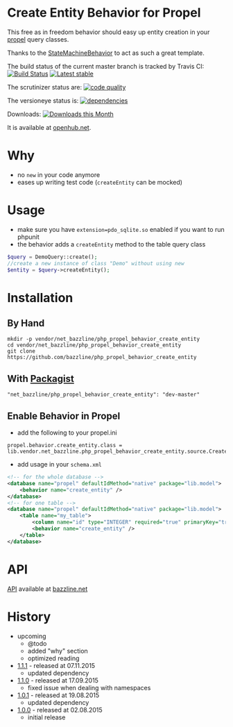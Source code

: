 # Create Entity Behavior for Propel

This free as in freedom behavior should easy up entity creation in your [propel](http://www.propelorm.org) query classes.

Thanks to the [StateMachineBehavior](https://github.com/willdurand/StateMachineBehavior) to act as such a great template.

The build status of the current master branch is tracked by Travis CI: 
[![Build Status](https://travis-ci.org/bazzline/php_propel_behavior_create_entity.png?branch=master)](http://travis-ci.org/bazzline/php_propel_behavior_create_entity)
[![Latest stable](https://img.shields.io/packagist/v/net_bazzline/php_propel_behavior_create_entity.svg)](https://packagist.org/packages/net_bazzline/php_propel_behavior_create_entity)

The scrutinizer status are:
[![code quality](https://scrutinizer-ci.com/g/bazzline/php_propel_behavior_create_entity/badges/quality-score.png?b=master)](https://scrutinizer-ci.com/g/bazzline/php_propel_behavior_create_entity/)

The versioneye status is:
[![dependencies](https://www.versioneye.com/user/projects/55be795c653762002000209a/badge.svg?style=flat)](https://www.versioneye.com/user/projects/55be795c653762002000209a)

Downloads:
[![Downloads this Month](https://img.shields.io/packagist/dm/net_bazzline/php_propel_behavior_create_entity.svg)](https://packagist.org/packages/net_bazzline/php_propel_behavior_create_entity)

It is available at [openhub.net](https://openhub.net/p/php_propel_behavior_create_entity).

# Why

* no `new` in your code anymore
* eases up writing test code (`createEntity` can be mocked)

# Usage

* make sure you have `extension=pdo_sqlite.so` enabled if you want to run phpunit
* the behavior adds a `createEntity` method to the table query class
```php
$query = DemoQuery::create();
//create a new instance of class "Demo" without using new
$entity = $query->createEntity();
```

# Installation

## By Hand

```
mkdir -p vendor/net_bazzline/php_propel_behavior_create_entity
cd vendor/net_bazzline/php_propel_behavior_create_entity
git clone https://github.com/bazzline/php_propel_behavior_create_entity
```

## With [Packagist](https://packagist.org/packages/net_bazzline/php_propel_behavior_create_entity)

```
"net_bazzline/php_propel_behavior_create_entity": "dev-master"
```

## Enable Behavior in Propel

* add the following to your propel.ini
```
propel.behavior.create_entity.class = lib.vendor.net_bazzline.php_propel_behavior_create_entity.source.CreateEntityBehavior
```
* add usage in your `schema.xml`
```xml
<!-- for the whole database -->
<database name="propel" defaultIdMethod="native" package="lib.model">
    <behavior name="create_entity" />
</database>
<!-- for one table -->
<database name="propel" defaultIdMethod="native" package="lib.model">
    <table name="my_table">
        <column name="id" type="INTEGER" required="true" primaryKey="true" autoIncrement="true" />
        <behavior name="create_entity" />
    </table>
</database>
```

# API 

[API](http://bazzline.net/2eafe1bfd5db29029fbe3c3fc94eddeaa6433b47/index.html) available at [bazzline.net](http://www.bazzline.net)

# History

* upcoming
    * @todo
    * added "why" section
    * optimized reading
* [1.1.1](https://github.com/bazzline/php_propel_behavior_create_entity/tree/1.1.1) - released at 07.11.2015
    * updated dependency
* [1.1.0](https://github.com/bazzline/php_propel_behavior_create_entity/tree/1.1.0) - released at 17.09.2015
    * fixed issue when dealing with namespaces
* [1.0.1](https://github.com/bazzline/php_propel_behavior_create_entity/tree/1.0.1) - released at 19.08.2015
    * updated dependency
* [1.0.0](https://github.com/bazzline/php_propel_behavior_create_entity/tree/1.0.0) - released at 02.08.2015
    * initial release
